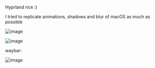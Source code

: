 Hyprland rice :)


I tried to replicate animations, shadows and blur of macOS as much as possible


![image](https://github.com/user-attachments/assets/0662a862-9010-4ca9-8620-fa27b190c9b5)



![image](https://github.com/user-attachments/assets/e7ae8c8e-a484-42a7-a384-c8a3a61127ad)



waybar:

![image](https://github.com/user-attachments/assets/c4f5b655-1af5-4179-bb2b-ed52977e2d01)
